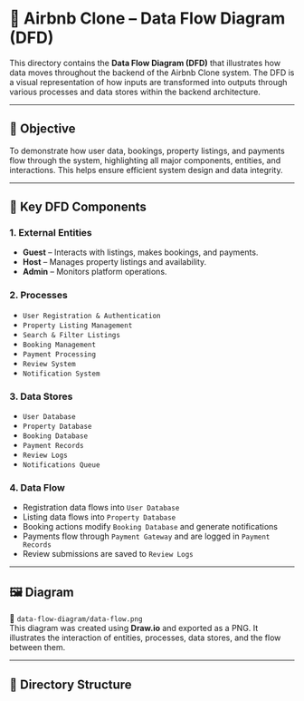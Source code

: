# 🔁 Airbnb Clone – Data Flow Diagram (DFD)

This directory contains the **Data Flow Diagram (DFD)** that illustrates how data moves throughout the backend of the Airbnb Clone system. The DFD is a visual representation of how inputs are transformed into outputs through various processes and data stores within the backend architecture.

---

## 🎯 Objective

To demonstrate how user data, bookings, property listings, and payments flow through the system, highlighting all major components, entities, and interactions. This helps ensure efficient system design and data integrity.

---

## 🧩 Key DFD Components

### 1. **External Entities**
- **Guest** – Interacts with listings, makes bookings, and payments.
- **Host** – Manages property listings and availability.
- **Admin** – Monitors platform operations.

### 2. **Processes**
- `User Registration & Authentication`
- `Property Listing Management`
- `Search & Filter Listings`
- `Booking Management`
- `Payment Processing`
- `Review System`
- `Notification System`

### 3. **Data Stores**
- `User Database`
- `Property Database`
- `Booking Database`
- `Payment Records`
- `Review Logs`
- `Notifications Queue`

### 4. **Data Flow**
- Registration data flows into `User Database`
- Listing data flows into `Property Database`
- Booking actions modify `Booking Database` and generate notifications
- Payments flow through `Payment Gateway` and are logged in `Payment Records`
- Review submissions are saved to `Review Logs`

---

## 🖼️ Diagram

📁 `data-flow-diagram/data-flow.png`  
This diagram was created using **Draw.io** and exported as a PNG. It illustrates the interaction of entities, processes, data stores, and the flow between them.

---

## 📂 Directory Structure

